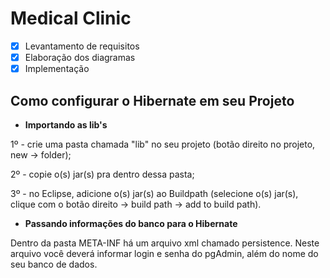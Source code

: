 # Medical Clinic

* [X] Levantamento de requisitos
* [X] Elaboração dos diagramas
* [X] Implementação

## Como configurar o Hibernate em seu Projeto

* **Importando as lib's**

1º - crie uma pasta chamada "lib" no seu projeto (botão direito no projeto, new -> folder);

2º - copie o(s) jar(s) pra dentro dessa pasta;

3º - no Eclipse, adicione o(s) jar(s) ao Buildpath (selecione o(s) jar(s), clique com o botão direito -> build path -> add to build path).

* **Passando informações do banco para o Hibernate**

Dentro da pasta META-INF há um arquivo xml chamado persistence. Neste arquivo você deverá informar login e senha do pgAdmin, além do nome do seu banco de dados.
